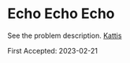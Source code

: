 # Echo Echo Echo

See the problem description. [Kattis][1]

First Accepted: 2023-02-21

[1]: <https://open.kattis.com/problems/echoechoecho> "Problem Webpage"

